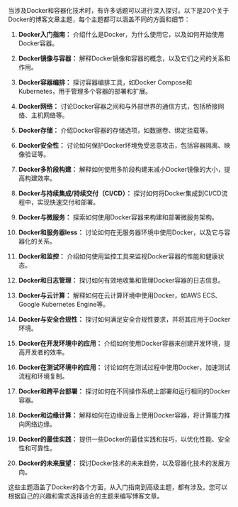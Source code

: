 当涉及Docker和容器化技术时，有许多话题可以进行深入探讨。以下是20个关于Docker的博客文章主题，每个主题都可以涵盖不同的方面和细节：

1. **Docker入门指南：** 介绍什么是Docker，为什么使用它，以及如何开始使用Docker容器。

2. **Docker镜像与容器：** 解释Docker镜像和容器的概念，以及它们之间的关系和作用。

3. **Docker容器编排：** 探讨容器编排工具，如Docker Compose和Kubernetes，用于管理多个容器的部署和扩展。

4. **Docker网络：** 讨论Docker容器之间和与外部世界的通信方式，包括桥接网络、主机网络等。

5. **Docker存储：** 介绍Docker容器的存储选项，如数据卷、绑定挂载等。

6. **Docker安全性：** 讨论如何保护Docker环境免受恶意攻击，包括容器隔离、映像验证等。

7. **Docker多阶段构建：** 解释如何使用多阶段构建来减小Docker镜像的大小，提高构建效率。

8. **Docker与持续集成/持续交付（CI/CD）：** 探讨如何将Docker集成到CI/CD流程中，实现快速交付和部署。

9. **Docker与微服务：** 探索如何使用Docker容器来构建和部署微服务架构。

10. **Docker和服务器less：** 讨论如何在无服务器环境中使用Docker，以及它与容器化的关系。

11. **Docker和监控：** 介绍如何使用监控工具来监视Docker容器的性能和健康状态。

12. **Docker和日志管理：** 探讨如何有效地收集和管理Docker容器的日志信息。

13. **Docker与云计算：** 解释如何在云计算环境中使用Docker，如AWS ECS、Google Kubernetes Engine等。

14. **Docker与安全合规性：** 探讨如何满足安全合规性要求，并将其应用于Docker环境。

15. **Docker在开发环境中的应用：** 介绍如何使用Docker容器来创建开发环境，提高开发者的效率。

16. **Docker在测试环境中的应用：** 讨论如何在测试过程中使用Docker，加速测试流程和环境复制。

17. **Docker和跨平台部署：** 探讨如何在不同操作系统上部署和运行相同的Docker容器。

18. **Docker和边缘计算：** 解释如何在边缘设备上使用Docker容器，将计算能力推向网络边缘。

19. **Docker的最佳实践：** 提供一些Docker的最佳实践和技巧，以优化性能、安全性和可靠性。

20. **Docker的未来展望：** 探讨Docker技术的未来趋势，以及容器化技术的发展方向。

这些主题涵盖了Docker的各个方面，从入门指南到高级主题，都有涉及。您可以根据自己的兴趣和需求选择适合的主题来编写博客文章。